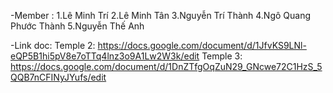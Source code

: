-Member :
1.Lê Minh Trí
2.Lê Minh Tân
3.Nguyễn Trí Thành
4.Ngô Quang Phước Thành 
5.Nguyễn Thế Anh

-Link doc:
Temple 2: https://docs.google.com/document/d/1JfvKS9LNl-eQP5B1hi5pV8e7oTTq4lnz3o9A1Lw2W3k/edit
Temple 3: https://docs.google.com/document/d/1DnZTfgOqZuN29_GNcwe72C1HzS_5QQB7nCFINyJYufs/edit

